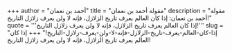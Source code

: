 +++
author = "أحمد بن نعمان"
title = "مقولة أحمد بن نعمان"
description = "مقولة أحمد بن نعمان: إذا كان العالم يعرف تاريخ الزلازل، فإنه لا ولن يعرف زلازل التاريخ!"
quote = '''إذا كان العالم يعرف تاريخ الزلازل، فإنه لا ولن يعرف زلازل التاريخ!''' 
slug = "إذا-كان-العالم-يعرف-تاريخ-الزلازل-فإنه-لا-ولن-يعرف-زلازل-التاريخ!"
+++
إذا كان العالم يعرف تاريخ الزلازل، فإنه لا ولن يعرف زلازل التاريخ!
